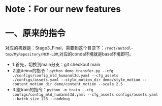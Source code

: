 # Note：For our new features

# 一、原来的指令
对应的机器是：Stage3_Final，需要到这个目录下：`/root/autodl-tmp/MyRepository/MCM-LDM`,对应的conda环境就是base环境即可。
- 1.首先，切换到main分支：git checkout main
- 2.跑demo的指令：`python demo_transfer.py --cfg ./configs/config_mld_humanml3d.yaml --cfg_assets ./configs/assets.yaml --style_motion_dir demo/style_motion --content_motion_dir demo/content_motion --scale 2.5`
- 3.跑train的指令：`python -m train --cfg configs/config_mld_humanml3d.yaml --cfg_assets configs/assets.yaml --batch_size 128 --nodebug`